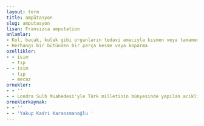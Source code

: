 ```yaml
---
layout: term
title: ampütasyon
slug: amputasyon
lisan: Fransızca amputation
anlamlar:
- Kol, bacak, kulak gibi organların tedavi amacıyla kısmen veya tamamen kesilip çıkartılması
- Herhangi bir bütünden bir parça kesme veya koparma
ozellikler:
- - isim
  - tıp
- - isim
  - tıp
  - mecaz
ornekler:
- - ''
- - Londra Sulh Muahedesi'yle Türk milletinin bünyesinde yapılan acıklı ampütasyonun canhıraş ızdırabını avutmak için burada halka bir avuç afyon hazırlamakla meşguldürler.
orneklerkaynak:
- - ''
- - 'Yakup Kadri Karaosmanoğlu '
---
```


